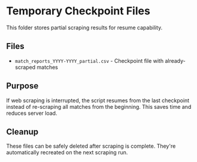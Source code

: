 # Temporary Checkpoint Files

This folder stores partial scraping results for resume capability.

## Files

- `match_reports_YYYY-YYYY_partial.csv` - Checkpoint file with already-scraped matches

## Purpose

If web scraping is interrupted, the script resumes from the last checkpoint instead of re-scraping all matches from the beginning. This saves time and reduces server load.

## Cleanup

These files can be safely deleted after scraping is complete. They're automatically recreated on the next scraping run.

